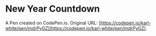 # New Year Countdown 

A Pen created on CodePen.io. Original URL: [https://codepen.io/karl-white/pen/mdrPyGZ](https://codepen.io/karl-white/pen/mdrPyGZ).


